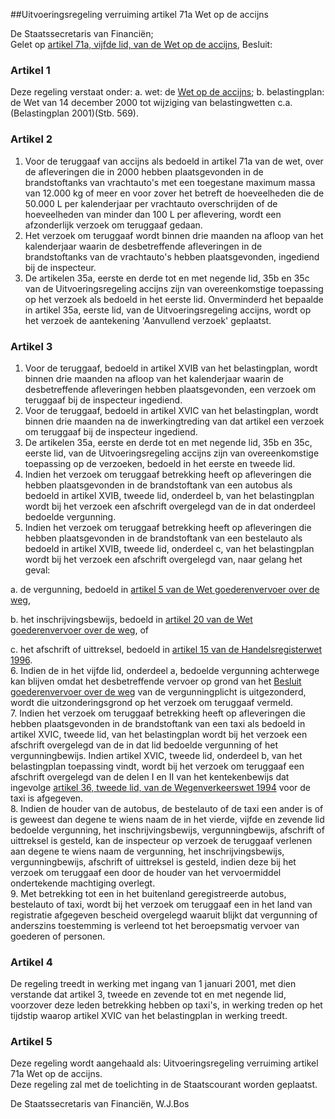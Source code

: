 <meta http-equiv='Content-Type' content='text/html; charset=utf-8' />

##Uitvoeringsregeling verruiming artikel 71a Wet op de accijns

De Staatssecretaris van Financiën;  
Gelet op [artikel 71a, vijfde lid, van de Wet op de accijns](../../wet/wet/op/de/accijns/BWBR0005251/README.md),
Besluit:    

### Artikel  1  

Deze regeling verstaat onder:   a. wet:  de [Wet op de accijns](../../wet/wet/op/de/accijns/BWBR0005251/README.md);    b. belastingplan:  de Wet van 14 december 2000 tot wijziging van belastingwetten c.a. (Belastingplan 2001)(Stb. 569).     

### Artikel  2  

1.  Voor de teruggaaf van accijns als bedoeld in artikel 71a van de wet, over de afleveringen die in 2000 hebben plaatsgevonden in de brandstoftanks van vrachtauto's met een toegestane maximum massa van 12.000 kg of meer en voor zover het betreft de hoeveelheden die de 50.000 L per kalenderjaar per vrachtauto overschrijden of de hoeveelheden van minder dan 100 L per aflevering, wordt een afzonderlijk verzoek om teruggaaf gedaan.   
2.  Het verzoek om teruggaaf wordt binnen drie maanden na afloop van het kalenderjaar waarin de desbetreffende afleveringen in de brandstoftanks van de vrachtauto's hebben plaatsgevonden, ingediend bij de inspecteur.   
3.  De artikelen 35a, eerste en derde tot en met negende lid, 35b en 35c van de Uitvoeringsregeling accijns zijn van overeenkomstige toepassing op het verzoek als bedoeld in het eerste lid. Onverminderd het bepaalde in artikel 35a, eerste lid, van de Uitvoeringsregeling accijns, wordt op het verzoek de aantekening 'Aanvullend verzoek' geplaatst.   

### Artikel  3  

1.  Voor de teruggaaf, bedoeld in artikel XVIB van het belastingplan, wordt binnen drie maanden na afloop van het kalenderjaar waarin de desbetreffende afleveringen hebben plaatsgevonden, een verzoek om teruggaaf bij de inspecteur ingediend.   
2.  Voor de teruggaaf, bedoeld in artikel XVIC van het belastingplan, wordt binnen drie maanden na de inwerkingtreding van dat artikel een verzoek om teruggaaf bij de inspecteur ingediend.   
3.  De artikelen 35a, eerste en derde tot en met negende lid, 35b en 35c, eerste lid, van de Uitvoeringsregeling accijns zijn van overeenkomstige toepassing op de verzoeken, bedoeld in het eerste en tweede lid.   
4.  Indien het verzoek om teruggaaf betrekking heeft op afleveringen die hebben plaatsgevonden in de brandstoftank van een autobus als bedoeld in artikel XVIB, tweede lid, onderdeel b, van het belastingplan wordt bij het verzoek een afschrift overgelegd van de in dat onderdeel bedoelde vergunning.   
5.  Indien het verzoek om teruggaaf betrekking heeft op afleveringen die hebben plaatsgevonden in de brandstoftank van een bestelauto als bedoeld in artikel XVIB, tweede lid, onderdeel c, van het belastingplan wordt bij het verzoek een afschrift overgelegd van, naar gelang het geval: 

a. de vergunning, bedoeld in [artikel 5 van de Wet goederenvervoer over de weg](../../wet/wet/goederenvervoer/over/de/weg/BWBR0005443/README.md),  

b. het inschrijvingsbewijs, bedoeld in [artikel 20 van de Wet goederenvervoer over de weg](../../wet/wet/goederenvervoer/over/de/weg/BWBR0005443/README.md), of  

c. het afschrift of uittreksel, bedoeld in [artikel 15 van de Handelsregisterwet 1996](../../wet/handelsregisterwet/1996/BWBR0007893/README.md).     
6.  Indien de in het vijfde lid, onderdeel a, bedoelde vergunning achterwege kan blijven omdat het desbetreffende vervoer op grond van het [Besluit goederenvervoer over de weg](../../AMvB/besluit/goederenvervoer/over/de/weg/BWBR0005496/README.md) van de vergunningplicht is uitgezonderd, wordt die uitzonderingsgrond op het verzoek om teruggaaf vermeld.   
7.  Indien het verzoek om teruggaaf betrekking heeft op afleveringen die hebben plaatsgevonden in de brandstoftank van een taxi als bedoeld in artikel XVIC, tweede lid, van het belastingplan wordt bij het verzoek een afschrift overgelegd van de in dat lid bedoelde vergunning of het vergunningbewijs. Indien artikel XVIC, tweede lid, onderdeel b, van het belastingplan toepassing vindt, wordt bij het verzoek om teruggaaf een afschrift overgelegd van de delen I en II van het kentekenbewijs dat ingevolge [artikel 36, tweede lid, van de Wegenverkeerswet 1994](../../wet/wegenverkeerswet/1994/BWBR0006622/README.md) voor de taxi is afgegeven.   
8.  Indien de houder van de autobus, de bestelauto of de taxi een ander is of is geweest dan degene te wiens naam de in het vierde, vijfde en zevende lid bedoelde vergunning, het inschrijvingsbewijs, vergunningbewijs, afschrift of uittreksel is gesteld, kan de inspecteur op verzoek de teruggaaf verlenen aan degene te wiens naam de vergunning, het inschrijvingsbewijs, vergunningbewijs, afschrift of uittreksel is gesteld, indien deze bij het verzoek om teruggaaf een door de houder van het vervoermiddel ondertekende machtiging overlegt.   
9.  Met betrekking tot een in het buitenland geregistreerde autobus, bestelauto of taxi, wordt bij het verzoek om teruggaaf een in het land van registratie afgegeven bescheid overgelegd waaruit blijkt dat vergunning of anderszins toestemming is verleend tot het beroepsmatig vervoer van goederen of personen.   

### Artikel  4  

De regeling treedt in werking met ingang van 1 januari 2001, met dien verstande dat artikel 3, tweede en zevende tot en met negende lid, voorzover deze leden betrekking hebben op taxi's, in werking treden op het tijdstip waarop artikel XVIC van het belastingplan in werking treedt.  

### Artikel  5  

Deze regeling wordt aangehaald als: Uitvoeringsregeling verruiming artikel 71a Wet op de accijns.  
Deze regeling zal met de toelichting in de Staatscourant worden geplaatst.   

De 
Staatssecretaris van Financiën, 
W.J.Bos    
